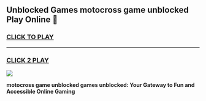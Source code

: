 
## Unblocked Games motocross game unblocked Play Online 👋
<h3>
<a href="https://news.freeplayer.one?title=motocross_game_unblocked&ref=17F">CLICK TO PLAY</a></h3>
<hr>

<h3>
<a href="https://news.freeplayer.one?title=motocross_game_unblocked&ref=17F">CLICK 2 PLAY</a>
  
</h3>

<a href="https://news.freeplayer.one?title=motocross_game_unblocked&ref=17F/"><img src="https://clearcache.store/games.png"></a>


**motocross game unblocked games unblocked: Your Gateway to Fun and Accessible Online Gaming**
